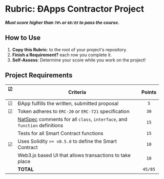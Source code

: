 # Rubric: ÐApps Contractor Project

_**Must score higher than `70%` or `60/85` to pass the course.**_

## How to Use

1. **Copy this Rubric**: to the root of your project's repository.
2. **Finish a Requirement?** each row you complete it.
3. **Self-Assess**: Determine your score while you work on the project!

## Project Requirements

| ☑ ️    | Criteria                                                                    | Points  |
| :---: | --------------------------------------------------------------------------- | :-----: |
| ☑     | ÐApp fulfills the written, submitted proposal                               | `5`     |
| ☑     | Token adheres to `ERC-20` or `ERC-721` specification                        | `30`    |
|       | [NatSpec] comments for all `class`, `interface`, and `function` definitions | `15`    |
|       | Tests for all Smart Contract functions                                      | `15`    |
| ☑     | Uses Solidity `>= v0.5.0` to define the Smart Contract                      | `10`    |
|       | Web3.js based UI that allows transactions to take place                     | `10`    |
|       | **TOTAL**                                                                   | `45/85` |

[Natspec]: https://solidity.readthedocs.io/en/v0.5.9/natspec-format.html
